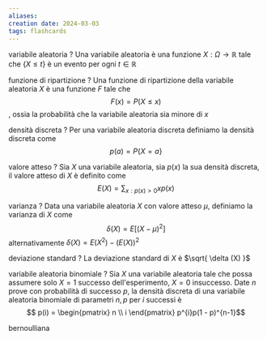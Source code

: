 ```yaml
---
aliases: 
creation date: 2024-03-03
tags: flashcards
---
```



variabile aleatoria
?
Una variabile aleatoria è una funzione $X : \Omega \to \mathbb{R}$ tale che $\{ X \leq t \}$ è un evento per ogni $t \in \mathbb{R}$

funzione di ripartizione
?
Una funzione di ripartizione della variabile aleatoria $X$ è una funzione $F$ tale che $$F(x) = P(X \leq x)$$, ossia la probabilità che la variabile aleatoria sia minore di $x$

densità discreta
?
Per una variabile aleatoria discreta definiamo la densità discreta come $$p(a) = P\{X = a\}$$

valore atteso
?
Sia $X$ una variabile aleatoria, sia $p(x)$ la sua densità discreta, il valore atteso di $X$ è definito come $$E(X) = \sum_{x : p(x) > 0} x p(x)$$

varianza
?
Data una variabile aleatoria $X$ con valore atteso $\mu$, definiamo la varianza di $X$ come
$$ \delta(X) = E[(X - \mu)^2] $$
alternativamente $\delta(X) = E(X^2) - (E(X))^2$

deviazione standard
?
La deviazione standard di $X$ è $\sqrt{ \delta (X) }$

variabile aleatoria binomiale
?
Sia $X$ una variabile aleatoria tale che possa assumere solo $X=1$ successo dell'esperimento, $X=0$ insuccesso. Date $n$ prove con probabilità di successo $p$, la densità discreta di una variabile aleatoria binomiale di parametri $n,p$ per $i$ successi è
$$ p(i) = \begin{pmatrix}
n \\
i
\end{pmatrix} p^{i}p(1 - p)^{n-1}$$

bernoulliana